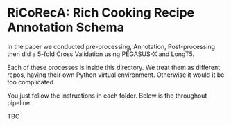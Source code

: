 # RiCoRecA: Rich Cooking Recipe Annotation Schema

In the paper we conducted pre-processing, Annotation, Post-processing then did a 5-fold Cross Validation using PEGASUS-X and LongT5.

Each of these processes is inside this directory. We treat them as different repos, having their own Python virtual environment.
Otherwise it would it be too complicated.

You just follow the instructions in each folder. Below is the throughout pipeline.

TBC